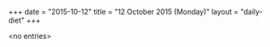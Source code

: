 +++
date = "2015-10-12"
title = "12 October 2015 (Monday)"
layout = "daily-diet"
+++

<p>&lt;no entries&gt;</p>